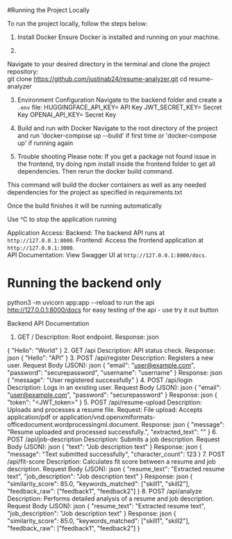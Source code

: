 #Running the Project Locally

To run the project locally, follow the steps below:

1. Install Docker
Ensure Docker is installed and running on your machine.  

2. 
Navigate to your desired directory in the terminal and clone the project repository:  
git clone https://github.com/justinab24/resume-analyzer.git
cd resume-analyzer

3. Environment Configuration
Navigate to the backend folder and create a `.env` file:
HUGGINGFACE_API_KEY= API Key
JWT_SECRET_KEY= Secret Key
OPENAI_API_KEY= Secret Key

4. Build and run with Docker
Navigate to the root directory of the project and run 'docker-compose up --build' if first time or 'docker-compose up' if running again

5. Trouble shooting
Please note: If you get a package not found issue in the frontend, try doing npm install inside the frontend folder to get all dependencies. Then rerun the docker build command.

This command will build the docker containers as well as any needed dependencies for the project as specified in requirements.txt

Once the build finishes it will be running automatically

Use ^C to stop the application running

Application Access:
Backend: The backend API runs at `http://127.0.0.1:8000`.
Frontend: Access the frontend application at `http://127.0.0.1:3000`.  
API Documentation: View Swagger UI at `http://127.0.0.1:8000/docs`.

# Running the backend only
python3 -m uvicorn app:app --reload to run the api
http://127.0.0.1:8000/docs for easy testing of the api - use try it out button

Backend API Documentation
1. GET /
Description: Root endpoint.
Response:
json

{
  "Hello": "World"
}
2. GET /api
Description: API status check.
Response:
json
{
  "Hello": "API"
}
3. POST /api/register
Description: Registers a new user.
Request Body (JSON):
json
{
  "email": "user@example.com",
  "password": "securepassword",
  "username": "username"
}
Response:
json
{
  "message": "User registered successfully"
}
4. POST /api/login
Description: Logs in an existing user.
Request Body (JSON):
json
{
  "email": "user@example.com",
  "password": "securepassword"
}
Response:
json
{
  "token": "<JWT_token>"
}
5. POST /api/resume-upload
Description: Uploads and processes a resume file.
Request:
File upload: Accepts application/pdf or application/vnd.openxmlformats-officedocument.wordprocessingml.document.
Response:
json
{
  "message": "Resume uploaded and processed successfully.",
  "extracted_text": "<Extracted text from the resume>"
}
6. POST /api/job-description
Description: Submits a job description.
Request Body (JSON):
json
{
  "text": "Job description text"
}
Response:
json
{
  "message": "Text submitted successfully",
  "character_count": 123
}
7. POST /api/fit-score
Description: Calculates fit score between a resume and job description.
Request Body (JSON):
json
{
  "resume_text": "Extracted resume text",
  "job_description": "Job description text"
}
Response:
json
{
  "similarity_score": 85.0,
  "keywords_matched": ["skill1", "skill2"],
  "feedback_raw": ["feedback1", "feedback2"]
}
8. POST /api/analyze
Description: Performs detailed analysis of a resume and job description.
Request Body (JSON):
json
{
  "resume_text": "Extracted resume text",
  "job_description": "Job description text"
}
Response:
json
{
  "similarity_score": 85.0,
  "keywords_matched": ["skill1", "skill2"],
  "feedback_raw": ["feedback1", "feedback2"]
}
